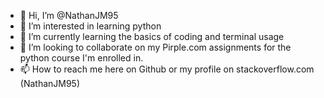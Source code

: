 - 👋 Hi, I’m @NathanJM95
- 👀 I’m interested in learning python
- 🌱 I’m currently learning the basics of coding and terminal usage
- 💞️ I’m looking to collaborate on my Pirple.com assignments for the python course I'm enrolled in.
- 📫 How to reach me here on Github or my profile on stackoverflow.com (NathanJM95)

<!---
NathanJM95/NathanJM95 is a ✨ special ✨ repository because its `README.md` (this file) appears on your GitHub profile.
You can click the Preview link to take a look at your changes.
--->
